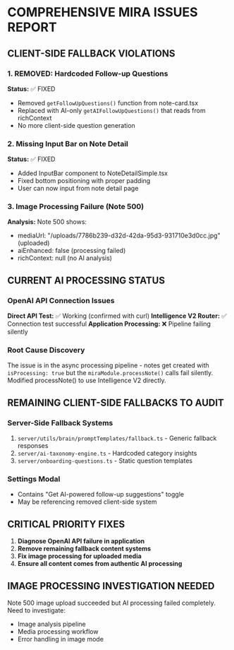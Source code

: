# COMPREHENSIVE MIRA ISSUES REPORT

## CLIENT-SIDE FALLBACK VIOLATIONS

### 1. REMOVED: Hardcoded Follow-up Questions
**Status:** ✅ FIXED
- Removed `getFollowUpQuestions()` function from note-card.tsx
- Replaced with AI-only `getAIFollowUpQuestions()` that reads from richContext
- No more client-side question generation

### 2. Missing Input Bar on Note Detail
**Status:** ✅ FIXED  
- Added InputBar component to NoteDetailSimple.tsx
- Fixed bottom positioning with proper padding
- User can now input from note detail page

### 3. Image Processing Failure (Note 500)
**Analysis:** Note 500 shows:
- mediaUrl: "/uploads/7786b239-d32d-42da-95d3-931710e3d0cc.jpg" (uploaded)
- aiEnhanced: false (processing failed)
- richContext: null (no AI analysis)

## CURRENT AI PROCESSING STATUS

### OpenAI API Connection Issues
**Direct API Test:** ✅ Working (confirmed with curl)
**Intelligence V2 Router:** ✅ Connection test successful
**Application Processing:** ❌ Pipeline failing silently

### Root Cause Discovery
The issue is in the async processing pipeline - notes get created with `isProcessing: true` but the `miraModule.processNote()` calls fail silently. Modified processNote() to use Intelligence V2 directly.

## REMAINING CLIENT-SIDE FALLBACKS TO AUDIT

### Server-Side Fallback Systems
1. `server/utils/brain/promptTemplates/fallback.ts` - Generic fallback responses
2. `server/ai-taxonomy-engine.ts` - Hardcoded category insights  
3. `server/onboarding-questions.ts` - Static question templates

### Settings Modal
- Contains "Get AI-powered follow-up suggestions" toggle
- May be referencing removed client-side system

## CRITICAL PRIORITY FIXES

1. **Diagnose OpenAI API failure in application**
2. **Remove remaining fallback content systems**
3. **Fix image processing for uploaded media**
4. **Ensure all content comes from authentic AI processing**

## IMAGE PROCESSING INVESTIGATION NEEDED

Note 500 image upload succeeded but AI processing failed completely. Need to investigate:
- Image analysis pipeline
- Media processing workflow  
- Error handling in image mode